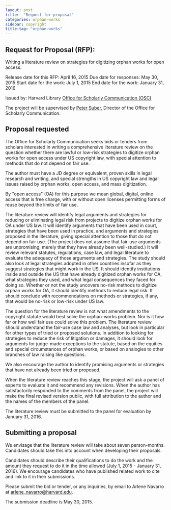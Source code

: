 ```yaml
---
layout: post
title:  "Request for proposal"
categories: orphan-works
sidebar: copyright
title-tag: "orphan-works"
---
```


## Request for Proposal (RFP):

Writing a literature review on strategies for digitizing orphan works for open access.

Release date for this RFP:  April 16, 2015
Due date for responses:  May 30, 2015
Start date for the work:  July 1, 2015
End date for the work:  January 31, 2016

Issued by: Harvard Library [Office for Scholarly Communication (OSC)]({{site.bsaeurl}})

The project will be supervised by [Peter Suber](http://bit.ly/petersuber), Director of the Office for Scholarly Communication.

## Proposal requested

The Office for Scholarly Communication seeks bids or tenders from scholars interested in writing a comprehensive literature review on the question whether there are lawful or low-risk strategies to digitize orphan works for open access under US copyright law, with special attention to methods that do not depend on fair use.

The author must have a JD degree or equivalent, proven skills in legal research and writing, and special strengths in US copyright law and legal issues raised by orphan works, open access, and mass digitization.

By "open access" (OA) for this purpose we mean global, digital, online access that is free charge, with or without open licenses permitting forms of reuse beyond the limits of fair use.

The literature review will identify legal arguments and strategies for reducing or eliminating legal risk from projects to digitize orphan works for OA under US law. It will identify arguments that have been used in court, strategies that have been used in practice, and arguments and strategies proposed in the literature, giving special attention to those that do not depend on fair use. (The project does not assume that fair-use arguments are unpromising, merely that they have already been well-studied.) It will review relevant statutes, regulations, case law, and legal literature to evaluate the adequacy of those arguments and strategies. The study should also look at legal strategies adopted in other countries insofar as they suggest strategies that might work in the US. It should identify institutions inside and outside the US that have already digitized orphan works for OA, what strategies they used, and what legal consequences they faced for doing so. Whether or not the study uncovers no-risk methods to digitize orphan works for OA, it should identify methods to reduce legal risk. It should conclude with recommendations on methods or strategies, if any, that would be no-risk or low-risk under US law.

The question for the literature review is not what amendments to the copyright statute would best solve the orphan-works problem. Nor is it how far or how well fair use could solve this problem. The literature review should understand the fair-use case law and analyses, but look in particular for other types of tried or proposed solutions. In addition to looking for strategies to reduce the risk of litigation or damages, it should look for arguments for judge-made exceptions to the statute, based on the equities and special circumstances of orphan works, or based on analogies to other branches of law raising like questions.

We also encourage the author to identify promising arguments or strategies that have not already been tried or proposed.

When the literature review reaches this stage, the project will ask a panel of experts to evaluate it and recommend any revisions. When the author has satisfactorily responded to the comments from the panel, the project will make the final revised version public, with full attribution to the author and the names of the members of the panel.

The literature review must be submitted to the panel for evaluation by January 31, 2016.

## Submitting a proposal

We envisage that the literature review will take about seven person-months. Candidates should take this into account when developing their proposals.

Candidates should describe their qualifications to do the work and the amount they request to do it in the time allowed (July 1, 2015 - January 31, 2016). We encourage candidates who have published related work to cite and link to it in their submissions.

Please submit the bid or tender, or any inquiries, by email to Arlene Navarro at [arlene_navarro@harvard.edu](mailto:arlene_navarro@harvard.edu).

The submission deadline is May 30, 2015.
